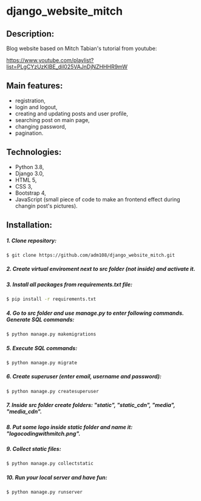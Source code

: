 # django_website_mitch

## Description:

Blog website based on Mitch Tabian's tutorial from youtube:

https://www.youtube.com/playlist?list=PLgCYzUzKIBE_dil025VAJnDjNZHHHR9mW

## Main features:
- registration,
- login and logout,
- creating and updating posts and user profile,
- searching post on main page,
- changing password,
- pagination.

## Technologies:
- Python 3.8,
- Django 3.0,
- HTML 5,
- CSS 3,
- Bootstrap 4,
- JavaScript (small piece of code to make an frontend effect during changin post's pictures).

## Installation:
##### 1. Clone repository:
```sh
$ git clone https://github.com/adm108/django_website_mitch.git
```
##### 2. Create virtual enviroment next to src folder (not inside) and activate it.
##### 3. Install all packages from requirements.txt file:
```sh
$ pip install -r requirements.txt
```

##### 4. Go to src folder and use manage.py to enter following commands. Generate SQL commands:
```sh
$ python manage.py makemigrations
```
##### 5. Execute SQL commands:
```sh
$ python manage.py migrate
```
##### 6. Create superuser (enter email, username and password):
```sh
$ python manage.py createsuperuser
```
##### 7. Inside src folder create folders: "static", "static_cdn", "media", "media_cdn".
##### 8. Put some logo inside static folder and name it: "logocodingwithmitch.png".
##### 9. Collect static files:
```sh
$ python manage.py collectstatic
```
##### 10. Run your local server and have fun:
```sh
$ python manage.py runserver
```
